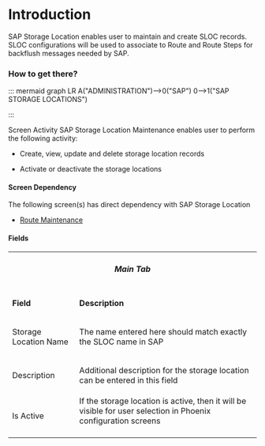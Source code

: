 # Introduction


SAP Storage Location enables user to maintain and create SLOC records. SLOC configurations will be used to associate to Route and Route Steps for backflush messages needed by SAP. 




### How to get there?




::: mermaid
graph LR
A("ADMINISTRATION")-->0("SAP")
0-->1("SAP STORAGE LOCATIONS")

:::

Screen Activity
SAP Storage Location Maintenance enables user to perform the following activity:

- Create, view, update and delete storage location records

- Activate or deactivate the storage locations



#### Screen Dependency


The following screen(s) has direct dependency with SAP Storage Location

- [Route Maintenance](/iFactory-JGP-MES/iFactory-JGP-MES-Home/iFactory-JGP-MS/CONTENT/Routing/Route.md)



#### Fields



<table class="confluenceTable"><tbody><tr><td colspan="2" class="confluenceTd"><h5 style="text-align: center;" id="SAPStorageLocations-MainTab"><strong>Main Tab</strong></h5></td></tr><tr><td class="highlight confluenceTd"><p><strong>Field</strong></p></td><td class="highlight confluenceTd"><p><strong>Description </strong></p></td></tr><tr><td class="confluenceTd"><p>Storage Location Name</p></td><td class="confluenceTd"><p>The name entered here should match exactly the SLOC name in SAP</p></td></tr><tr><td colspan="1" class="confluenceTd">Description</td><td colspan="1" class="confluenceTd"><p>Additional description for the storage location can be entered in this field</p></td></tr><tr><td colspan="1" class="confluenceTd">Is Active</td><td colspan="1" class="confluenceTd">If the storage location is active, then it will be visible for user selection in Phoenix configuration screens<br /><br /></td></tr></tbody></table>



